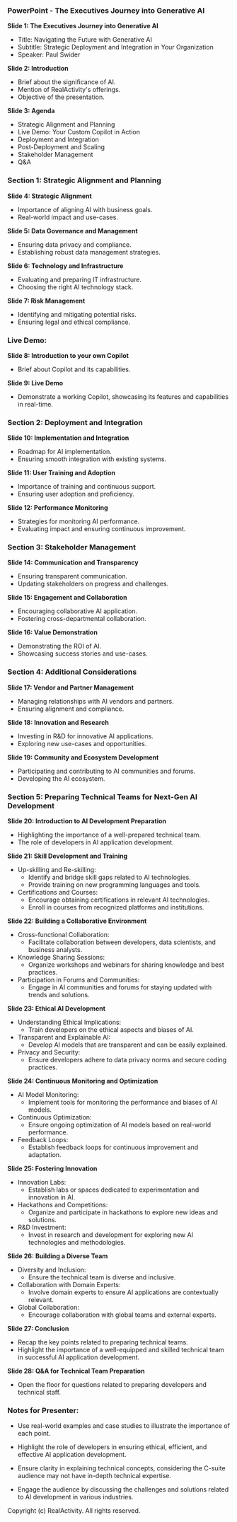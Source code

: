 ### PowerPoint - The Executives Journey into Generative AI

**Slide 1: The Executives Journey into Generative AI**

- Title: Navigating the Future with Generative AI
- Subtitle: Strategic Deployment and Integration in Your Organization
- Speaker: Paul Swider

**Slide 2: Introduction**

- Brief about the significance of AI.
- Mention of RealActivity's offerings.
- Objective of the presentation.

**Slide 3: Agenda**

- Strategic Alignment and Planning
- Live Demo: Your Custom Copilot in Action
- Deployment and Integration
- Post-Deployment and Scaling
- Stakeholder Management
- Q&A

### Section 1: Strategic Alignment and Planning

**Slide 4: Strategic Alignment**

- Importance of aligning AI with business goals.
- Real-world impact and use-cases.

**Slide 5: Data Governance and Management**

- Ensuring data privacy and compliance.
- Establishing robust data management strategies.

**Slide 6: Technology and Infrastructure**

- Evaluating and preparing IT infrastructure.
- Choosing the right AI technology stack.

**Slide 7: Risk Management**

- Identifying and mitigating potential risks.
- Ensuring legal and ethical compliance.

### Live Demo:

**Slide 8: Introduction to your own Copilot**

- Brief about Copilot and its capabilities.

**Slide 9: Live Demo**

- Demonstrate a working Copilot, showcasing its features and capabilities in real-time.

### Section 2: Deployment and Integration

**Slide 10: Implementation and Integration**

- Roadmap for AI implementation.
- Ensuring smooth integration with existing systems.

**Slide 11: User Training and Adoption**

- Importance of training and continuous support.
- Ensuring user adoption and proficiency.

**Slide 12: Performance Monitoring**

- Strategies for monitoring AI performance.
- Evaluating impact and ensuring continuous improvement.

### Section 3: Stakeholder Management

**Slide 14: Communication and Transparency**

- Ensuring transparent communication.
- Updating stakeholders on progress and challenges.

**Slide 15: Engagement and Collaboration**

- Encouraging collaborative AI application.
- Fostering cross-departmental collaboration.

**Slide 16: Value Demonstration**

- Demonstrating the ROI of AI.
- Showcasing success stories and use-cases.

### Section 4: Additional Considerations

**Slide 17: Vendor and Partner Management**

- Managing relationships with AI vendors and partners.
- Ensuring alignment and compliance.

**Slide 18: Innovation and Research**

- Investing in R&D for innovative AI applications.
- Exploring new use-cases and opportunities.

**Slide 19: Community and Ecosystem Development**

- Participating and contributing to AI communities and forums.
- Developing the AI ecosystem.

### Section 5: Preparing Technical Teams for Next-Gen AI Development

**Slide 20: Introduction to AI Development Preparation**

- Highlighting the importance of a well-prepared technical team.
- The role of developers in AI application development.

**Slide 21: Skill Development and Training**

- Up-skilling and Re-skilling:
  - Identify and bridge skill gaps related to AI technologies.
  - Provide training on new programming languages and tools.
- Certifications and Courses:
  - Encourage obtaining certifications in relevant AI technologies.
  - Enroll in courses from recognized platforms and institutions.

**Slide 22: Building a Collaborative Environment**

- Cross-functional Collaboration:
  - Facilitate collaboration between developers, data scientists, and business analysts.
- Knowledge Sharing Sessions:
  - Organize workshops and webinars for sharing knowledge and best practices.
- Participation in Forums and Communities:
  - Engage in AI communities and forums for staying updated with trends and solutions.

**Slide 23: Ethical AI Development**

- Understanding Ethical Implications:
  - Train developers on the ethical aspects and biases of AI.
- Transparent and Explainable AI:
  - Develop AI models that are transparent and can be easily explained.
- Privacy and Security:
  - Ensure developers adhere to data privacy norms and secure coding practices.

**Slide 24: Continuous Monitoring and Optimization**

- AI Model Monitoring:
  - Implement tools for monitoring the performance and biases of AI models.
- Continuous Optimization:
  - Ensure ongoing optimization of AI models based on real-world performance.
- Feedback Loops:
  - Establish feedback loops for continuous improvement and adaptation.

**Slide 25: Fostering Innovation**

- Innovation Labs:
  - Establish labs or spaces dedicated to experimentation and innovation in AI.
- Hackathons and Competitions:
  - Organize and participate in hackathons to explore new ideas and solutions.
- R&D Investment:
  - Invest in research and development for exploring new AI technologies and methodologies.

**Slide 26: Building a Diverse Team**

- Diversity and Inclusion:
  - Ensure the technical team is diverse and inclusive.
- Collaboration with Domain Experts:
  - Involve domain experts to ensure AI applications are contextually relevant.
- Global Collaboration:
  - Encourage collaboration with global teams and external experts.

**Slide 27: Conclusion**

- Recap the key points related to preparing technical teams.
- Highlight the importance of a well-equipped and skilled technical team in successful AI application development.

**Slide 28: Q&A for Technical Team Preparation**

- Open the floor for questions related to preparing developers and technical staff.

### Notes for Presenter:

- Use real-world examples and case studies to illustrate the importance of each point.

- Highlight the role of developers in ensuring ethical, efficient, and effective AI application development.

- Ensure clarity in explaining technical concepts, considering the C-suite audience may not have in-depth technical expertise.

- Engage the audience by discussing the challenges and solutions related to AI development in various industries.

  

Copyright (c) RealActivity. All rights reserved.